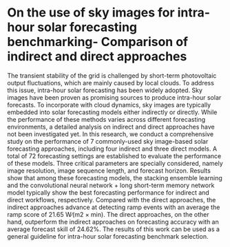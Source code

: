 # On the use of sky images for intra-hour solar forecasting benchmarking- Comparison of indirect and direct approaches

The transient stability of the grid is challenged by short-term photovoltaic output fluctuations, which are mainly caused by local clouds. To address this issue, intra-hour solar forecasting has been widely adopted. Sky images have been proven as promising sources to produce intra-hour solar forecasts. To incorporate with cloud dynamics, sky images are typically embedded into solar forecasting models either indirectly or directly. While the performance of these methods varies across different forecasting environments, a detailed analysis on indirect and direct approaches have not been investigated yet. In this research, we conduct a comprehensive study on the performance of 7 commonly-used sky image-based solar forecasting approaches, including four indirect and three direct models. A total of 72 forecasting settings are established to evaluate the performance of these models. Three critical parameters are specially considered, namely image resolution, image sequence length, and forecast horizon. Results show that among these forecasting models, the stacking ensemble learning and the convolutional neural network + long short-term memory network model typically show the best forecasting performance for indirect and direct workflows, respectively. Compared with the direct approaches, the indirect approaches advance at detecting ramp events with an average the ramp score of 21.65 W∕(m2 × min). The direct approaches, on the other hand, outperform the indirect approaches on forecasting accuracy with an average forecast skill of 24.62%. The results of this work can be used as a general guideline for intra-hour solar forecasting benchmark selection.
